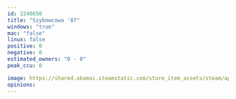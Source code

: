 ```yaml
---
id: 2246650
title: "Szybowcowa '87"
windows: "true"
mac: "false"
linux: false
positive: 0
negative: 0
estimated_owners: "0 - 0"
peak_ccu: 0

image: https://shared.akamai.steamstatic.com/store_item_assets/steam/apps/2246650/header.jpg?t=1727878043
opinions:
---
```


